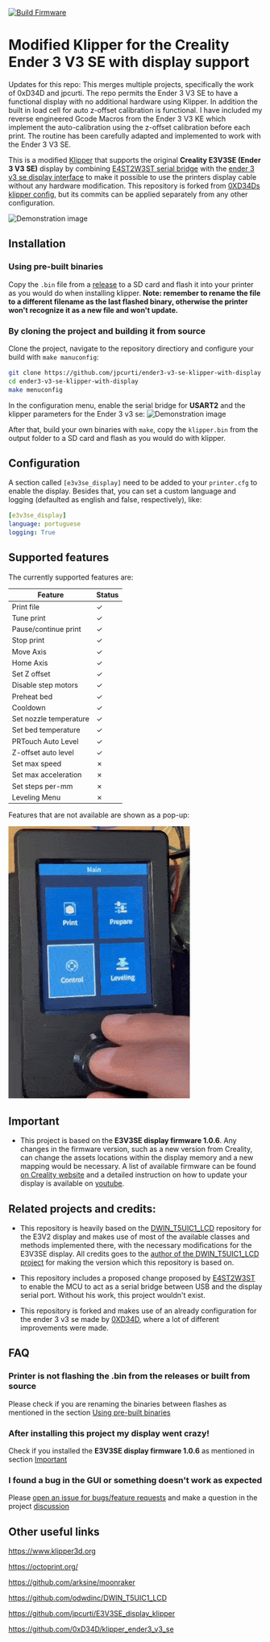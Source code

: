 [![Build Firmware](https://github.com/Atomique13/ender3-v3-se-klipper-with-display/actions/workflows/build-firmware.yaml/badge.svg)](https://github.com/Atomique13/ender3-v3-se-klipper-with-display/actions/workflows/build-firmware.yaml)

# Modified Klipper for the Creality Ender 3 V3 SE with display support 

Updates for this repo: This merges multiple projects, specifically the work of 0xD34D and jpcurti.  The repo permits the Ender 3 V3 SE to have a functional display with no additional hardware using Klipper.  In addition the built in load cell for auto z-offset calibration is functional.  I have included my reverse engineered Gcode Macros from the Ender 3 V3 KE which implement the auto-calibration using the z-offset calibration before each print. The routine has been carefully adapted and implemented to work with the Ender 3 V3 SE.

This is a modified [Klipper](https://www.klipper3d.org/) that supports the original **Creality E3V3SE (Ender 3 V3 SE)** display by combining [E4ST2W3ST serial bridge](https://github.com/Klipper3d/klipper/commit/6469418d73be6743a7130b50fdb5a57d311435ca) with the [ender 3 v3 se display interface](https://github.com/jpcurti/E3V3SE_display_klipper) to make it possible to use the printers display cable without any hardware modification. This repository is forked from [0XD34Ds klipper config](https://github.com/0xD34D/klipper_ender3_v3_se), but its commits can be applied separately from any other configuration. 
 
![Demonstration image](docs/e3v3se_display/display_e3v3se_klipper.gif)

## Installation

### Using pre-built binaries
Copy the `.bin` file from a [release](https://github.com/jpcurti/ender3-v3-se-klipper-with-display/releases) to a SD card and flash it into your printer as you would do when installing klipper. **Note: remember to rename the file to a different filename as the last flashed binary, otherwise the printer won't recognize it as a new file and won't update.**

### By cloning the project and building it from source
Clone the project, navigate to the repository directiory and configure your build with `make manuconfig`:
```sh
git clone https://github.com/jpcurti/ender3-v3-se-klipper-with-display
cd ender3-v3-se-klipper-with-display
make menuconfig
```
In the configuration menu, enable the serial bridge for **USART2** and the klipper parameters for the Ender 3 v3 se:
![Demonstration image](docs/e3v3se_display/klipper_make_menuconfig_serial_bridge.png)

After that, build your own binaries with `make`, copy the `klipper.bin` from the output folder to a SD card and flash as you would do with klipper.

## Configuration
A section called `[e3v3se_display]` need to be added to your `printer.cfg` to enable the display. Besides that, you can set a custom language and logging (defaulted as english and false, respectively), like:

```yaml
[e3v3se_display]
language: portuguese
logging: True
```

## Supported features
The currently supported features are:

| Feature                | Status  |
| ---------------------- | ------- |
| Print file             | &check; |
| Tune print             | &check; |
| Pause/continue print   | &check; |
| Stop print             | &check; |
| Move Axis              | &check; |
| Home Axis              | &check; |
| Set Z offset           | &check; |
| Disable step motors    | &check; |
| Preheat bed            | &check; |
| Cooldown               | &check; |
| Set nozzle temperature | &check; |
| Set bed temperature    | &check; |
| PRTouch Auto Level     | &check; |
| Z-offset auto level    | &check; |
| Set max speed          | &cross; |
| Set max acceleration   | &cross; |
| Set steps per-mm       | &cross; |
| Leveling Menu          | &cross; |

Features that are not available are shown as a pop-up:

![Demonstration image](https://github.com/jpcurti/E3V3SE_display_klipper/blob/main/docs/img/disabled_features.gif?raw=true)

## Important
-  This project is based on the **E3V3SE display firmware 1.0.6**. Any changes in the firmware version, such as a new version from Creality, can change the assets locations within the display memory and a new mapping would be necessary. A list of available firmware can be found [on Creality website](https://www.creality.com/pages/download-ender-3-v3-se) and a detailed instruction on how to update your display is available on [youtube](https://www.youtube.com/watch?v=8oRuCusCyUM&ab_channel=CrealityAfter-sale).

## Related projects and credits:
-  This repository is heavily based on the [DWIN_T5UIC1_LCD](https://github.com/odwdinc/DWIN_T5UIC1_LCD) repository for the E3V2 display and makes use of most of the available classes and methods implemented there, with the necessary modifications for the E3V3SE display. All credits goes to the [author of the DWIN_T5UIC1_LCD project](https://github.com/odwdinc) for making the version which this repository is based on.

- This repository includes a proposed change proposed by [E4ST2W3ST](https://github.com/Klipper3d/klipper/commit/6469418d73be6743a7130b50fdb5a57d311435ca) to enable the MCU to act as a serial bridge between USB and the display serial port. Without his work, this project wouldn't exist.

- This repository is forked and makes use of an already configuration for the ender 3 v3 se made by [0XD34D](https://github.com/0xD34D/klipper_ender3_v3_se), where a lot of different improvements were made.


## FAQ

### Printer is not flashing the .bin from the releases or built from source
Please check if you are renaming the binaries between flashes as mentioned in the section [Using pre-built binaries](#using-pre-built-binaries)

### After installing this project my display went crazy!
Check if you installed the **E3V3SE display firmware 1.0.6** as mentioned in section [Important](#important)

### I found a bug in the GUI or something doesn't work as expected
Please [open an issue for bugs/feature requests](https://github.com/jpcurti/ender3-v3-se-klipper-with-display/issues) and make a question in the project [discussion](https://github.com/jpcurti/ender3-v3-se-klipper-with-display/discussions)

## Other useful links

https://www.klipper3d.org

https://octoprint.org/

https://github.com/arksine/moonraker

https://github.com/odwdinc/DWIN_T5UIC1_LCD

https://github.com/jpcurti/E3V3SE_display_klipper

https://github.com/0xD34D/klipper_ender3_v3_se
